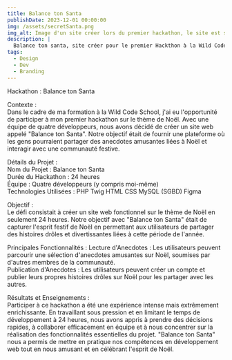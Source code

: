 ```yaml
---
title: Balance ton Santa
publishDate: 2023-12-01 00:00:00
img: /assets/secretSanta.png
img_alt: Image d'un site créer lors du premier hackathon, le site est secret santa.
description: |
  Balance ton santa, site créer pour le premier Hackthon à la Wild Code School.
tags:
  - Design
  - Dev
  - Branding
---
```


Hackathon : Balance ton Santa

Contexte : </br>
Dans le cadre de ma formation à la Wild Code School, j'ai eu l'opportunité de participer à mon premier hackathon sur le thème de Noël. Avec une équipe de quatre développeurs, nous avons décidé de créer un site web appelé "Balance ton Santa". Notre objectif était de fournir une plateforme où les gens pourraient partager des anecdotes amusantes liées à Noël et interagir avec une communauté festive.

Détails du Projet : </br>
Nom du Projet : Balance ton Santa </br>
Durée du Hackathon : 24 heures </br>
Équipe : Quatre développeurs (y compris moi-même) </br>
Technologies Utilisées :
PHP
Twig
HTML
CSS
MySQL (SGBD)
Figma </br>

Objectif : </br>
Le défi consistait à créer un site web fonctionnel sur le thème de Noël en seulement 24 heures. Notre objectif avec "Balance ton Santa" était de capturer l'esprit festif de Noël en permettant aux utilisateurs de partager des histoires drôles et divertissantes liées à cette période de l'année.

Principales Fonctionnalités :
Lecture d'Anecdotes : Les utilisateurs peuvent parcourir une sélection d'anecdotes amusantes sur Noël, soumises par d'autres membres de la communauté. </br>
Publication d'Anecdotes : Les utilisateurs peuvent créer un compte et publier leurs propres histoires drôles sur Noël pour les partager avec les autres.

Résultats et Enseignements : </br>
Participer à ce hackathon a été une expérience intense mais extrêmement enrichissante. En travaillant sous pression et en limitant le temps de développement à 24 heures, nous avons appris à prendre des décisions rapides, à collaborer efficacement en équipe et à nous concentrer sur la réalisation des fonctionnalités essentielles du projet. "Balance ton Santa" nous a permis de mettre en pratique nos compétences en développement web tout en nous amusant et en célébrant l'esprit de Noël.